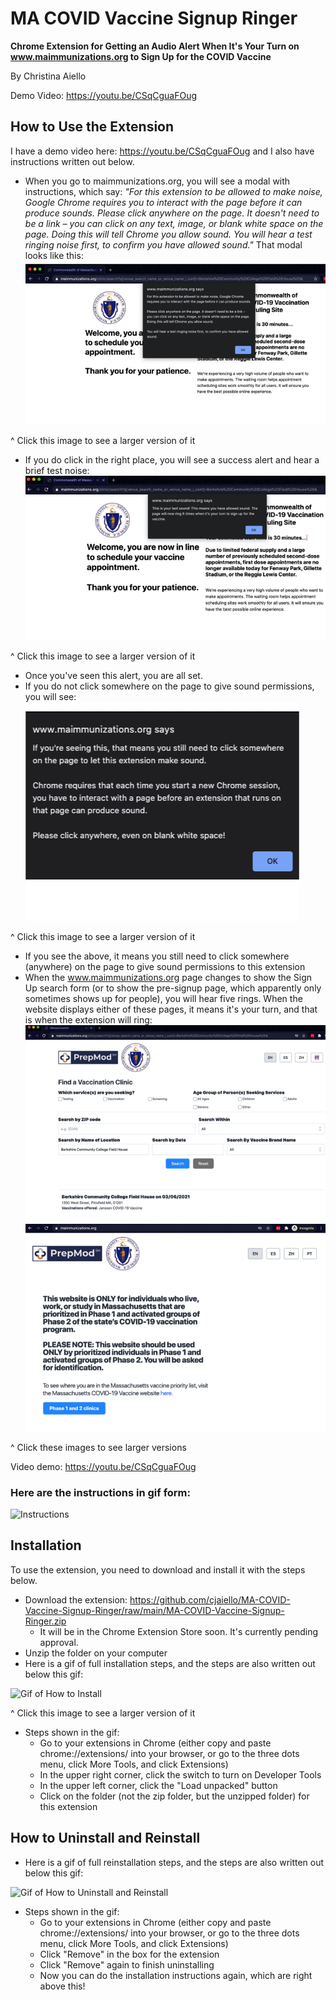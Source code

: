 # MA COVID Vaccine Signup Ringer

**Chrome Extension for Getting an Audio Alert When It's Your Turn on www.maimmunizations.org to Sign Up for the COVID Vaccine**

By Christina Aiello

Demo Video: https://youtu.be/CSqCguaFOug


## How to Use the Extension
I have a demo video here: https://youtu.be/CSqCguaFOug and I also have instructions written out below.

* When you go to maimmunizations.org, you will see a modal with instructions, which say: *"For this extension to be allowed to make noise, Google Chrome requires you to interact with the page before it can produce sounds. Please click anywhere on the page. It doesn't need to be a link – you can click on any text, image, or blank white space on the page. Doing this will tell Chrome you allow sound. You will hear a test ringing noise first, to confirm you have allowed sound."* That modal looks like this:
![Instructions Alert](/images/promo-1.png)

^ Click this image to see a larger version of it

* If you do click in the right place, you will see a success alert and hear a brief test noise:
![Test Sound Confirmation Alert](/images/promo-2.png)

^ Click this image to see a larger version of it

  * Once you've seen this alert, you are all set.
* If you do not click somewhere on the page to give sound permissions, you will see:
![Need Sound Permissions Alert](/images/promo-3.png)

^ Click this image to see a larger version of it

* If you see the above, it means you still need to click somewhere (anywhere) on the page to give sound permissions to this extension
* When the www.maimmunizations.org page changes to show the Sign Up search form (or to show the pre-signup page, which apparently only sometimes shows up for people), you will hear five rings. When the website displays either of these pages, it means it's your turn, and that is when the extension will ring:
![Sign Up Form](/images/promo-4.png)
![Page Before Sign Up Form](/images/promo-5.png)

^ Click these images to see larger versions

Video demo: https://youtu.be/CSqCguaFOug

### Here are the instructions in gif form:
![Instructions](/images/instructions.gif)

## Installation
To use the extension, you need to download and install it with the steps below.
* Download the extension: https://github.com/cjaiello/MA-COVID-Vaccine-Signup-Ringer/raw/main/MA-COVID-Vaccine-Signup-Ringer.zip
  * It will be in the Chrome Extension Store soon. It's currently pending approval.
* Unzip the folder on your computer
* Here is a gif of full installation steps, and the steps are also written out below this gif:

![Gif of How to Install](/images/how-to-install.gif)

^ Click this image to see a larger version of it

* Steps shown in the gif:
  * Go to your extensions in Chrome (either copy and paste chrome://extensions/ into your browser, or go to the three dots menu, click More Tools, and click Extensions)
  * In the upper right corner, click the switch to turn on Developer Tools
  * In the upper left corner, click the "Load unpacked" button
  * Click on the folder (not the zip folder, but the unzipped folder) for this extension

## How to Uninstall and Reinstall

* Here is a gif of full reinstallation steps, and the steps are also written out below this gif:

![Gif of How to Uninstall and Reinstall](/images/how-to-uninstall-and-reinstall.gif)

* Steps shown in the gif:
  * Go to your extensions in Chrome (either copy and paste chrome://extensions/ into your browser, or go to the three dots menu, click More Tools, and click Extensions)
  * Click "Remove" in the box for the extension
  * Click "Remove" again to finish uninstalling
  * Now you can do the installation instructions again, which are right above this!
